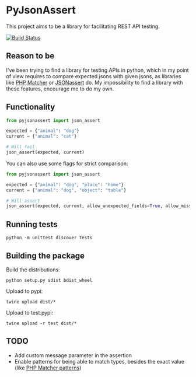 # PyJsonAssert

This project aims to be a library for facilitating REST API testing.

[![Build Status](https://travis-ci.org/javierseixas/pyJsonAssert.svg?branch=master)](https://travis-ci.org/javierseixas/pyJsonAssert)

## Reason to be

I've been trying to find a library for testing APIs in python, which in my point of view requires to compare expected jsons with given jsons, as libraries like [PHP Matcher](https://github.com/coduo/php-matcher) or [JSONassert](https://github.com/skyscreamer/JSONassert) do.
My impossibility to find a library with these features, encourage me to do my own.

## Functionality

```python
from pyjsonassert import json_assert

expected = {"animal": "dog"}
current = {"animal": "cat"}

# Will fail
json_assert(expected, current)
```

You can also use some flags for strict comparison:

```python
from pyjsonassert import json_assert

expected = {"animal": "dog", "place": "home"}
current = {"animal": "dog", "object": "table"}

# Will assert
json_assert(expected, current, allow_unexpected_fields=True, allow_missing_fields=False)
```

## Running tests
```
python -m unittest discover tests
```


## Building the package
Build the distributions:
```
python setup.py sdist bdist_wheel
```
Upload to pypi:
```
twine upload dist/*
```
Upload to test.pypi:
```
twine upload -r test dist/*
```

## TODO
* Add custom message parameter in the assertion
* Enable patterns for being able to match types, besides the exact value (like [PHP Matcher patterns](https://github.com/coduo/php-matcher#available-patterns))